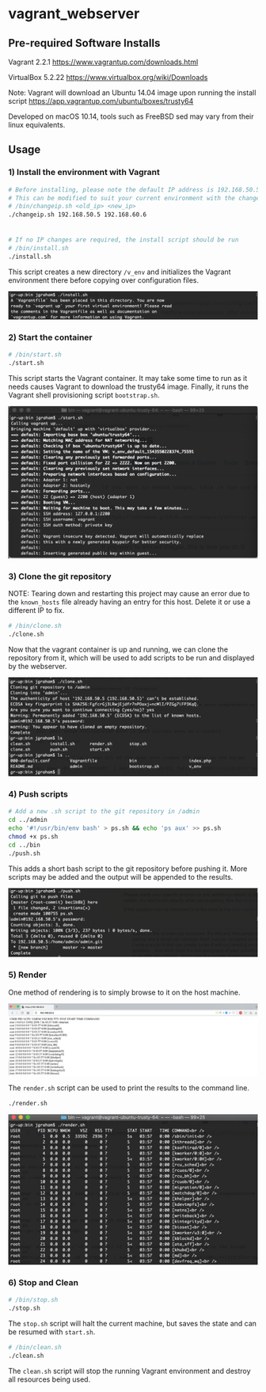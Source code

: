 # vagrant_webserver

## Pre-required Software Installs
Vagrant 2.2.1
https://www.vagrantup.com/downloads.html

VirtualBox 5.2.22
https://www.virtualbox.org/wiki/Downloads

Note: Vagrant will download an Ubuntu 14.04 image upon running the install script
https://app.vagrantup.com/ubuntu/boxes/trusty64

Developed on macOS 10.14, tools such as FreeBSD sed may vary from their linux equivalents. 

## Usage

### 1) Install the environment with Vagrant

```sh
# Before installing, please note the default IP address is 192.168.50.5
# This can be modified to suit your current environment with the changeip.sh script
# /bin/changeip.sh <old_ip> <new_ip>
./changeip.sh 192.168.50.5 192.168.60.6


# If no IP changes are required, the install script should be run
# /bin/install.sh
./install.sh
```

This script creates a new directory `/v_env` and initializes the Vagrant environment there before copying over configuration files.

![install image](img/install.png?raw=true "Install")

### 2) Start the container
```sh
# /bin/start.sh
./start.sh
```

This script starts the Vagrant container. It may take some time to run as it needs causes Vagrant to download the trusty64 image. Finally, it runs the Vagrant shell provisioning script `bootstrap.sh`.

![start image](img/start.png?raw=true "Start")

### 3) Clone the git repository
NOTE: Tearing down and restarting this project may cause an error due to the `known_hosts` file already having an entry for this host. Delete it or use a different IP to fix.

```sh
# /bin/clone.sh
./clone.sh
```

Now that the vagrant container is up and running, we can clone the repository from it, which will be used to add scripts to be run and displayed by the webserver.

![clone image](img/clone.png?raw=true "Clone")


### 4) Push scripts

```sh
# Add a new .sh script to the git repository in /admin
cd ../admin
echo '#!/usr/bin/env bash' > ps.sh && echo 'ps aux' >> ps.sh
chmod +x ps.sh
cd ../bin
./push.sh
```

This adds a short bash script to the git repository before pushing it. More scripts may be added and the output will be appended to the results.

![push image](img/push.png?raw=true "Push")

### 5) Render

One method of rendering is to simply browse to it on the host machine.

![browser image](img/browser.png?raw=true "Browser")

The `render.sh` script can be used to print the results to the command line.

```sh
./render.sh
```

![render image](img/render.png?raw=true "Render")

### 6) Stop and Clean
```sh
# /bin/stop.sh
./stop.sh
```

The `stop.sh` script will halt the current machine, but saves the state and can be resumed with `start.sh`.

```sh
# /bin/clean.sh
./clean.sh
```

The `clean.sh` script will stop the running Vagrant environment and destroy all resources being used.
